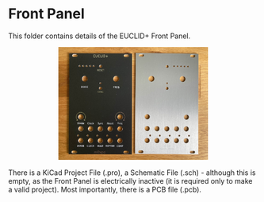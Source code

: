 # Front Panel
This folder contains details of the EUCLID+ Front Panel.

<p width=100%, align="center">
<img width=60%, src="https://github.com/m0xpd/EUCLIDplus/blob/main/Hardware/Images/Front%20Panel.jpg">
</p>

There is a KiCad Project File (.pro), a Schematic File (.sch) - although this is empty, as the Front Panel is electrically inactive (it is required only to make a valid project). Most importantly, 
there is a PCB file (.pcb).
